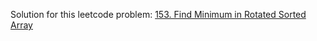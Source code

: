 Solution for this leetcode problem: [153. Find Minimum in Rotated Sorted Array](https://leetcode.com/problems/find-minimum-in-rotated-sorted-array)
